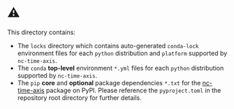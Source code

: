 # ⚠️

This directory contains:

- The `locks` directory which contains auto-generated `conda-lock` environment files for each `python` distribution and `platform` supported by `nc-time-axis`.
- The `conda` **top-level** environment `*.yml` files for each `python` distribution supported by `nc-time-axis`.
- The `pip` **core** and **optional** package dependencies `*.txt` for the [nc-time-axis](https://pypi.org/project/nc-time-axis/) package on PyPI. Please reference the `pyproject.toml` in the repository root directory for further details.
